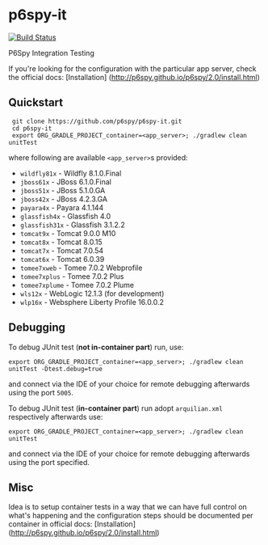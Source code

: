 p6spy-it
========

[![Build Status](https://secure.travis-ci.org/p6spy/p6spy-it.png?branch=master)](http://travis-ci.org/p6spy/p6spy-it)   

P6Spy Integration Testing

If you're looking for the configuration with the particular app server, check the official docs: [Installation] (http://p6spy.github.io/p6spy/2.0/install.html)

Quickstart
----------

     git clone https://github.com/p6spy/p6spy-it.git
     cd p6spy-it
     export ORG_GRADLE_PROJECT_container=<app_server>; ./gradlew clean unitTest
     
where following are available `<app_server>`s provided:
  * `wildfly81x` - Wildfly 8.1.0.Final
  * `jboss61x` - JBoss 6.1.0.Final
  * `jboss51x` - JBoss 5.1.0.GA
  * `jboss42x` - JBoss 4.2.3.GA
  * `payara4x` - Payara 4.1.144
  * `glassfish4x` - Glassfish 4.0
  * `glassfish31x` - Glassfish 3.1.2.2
  * `tomcat9x` - Tomcat 9.0.0 M10
  * `tomcat8x` - Tomcat 8.0.15
  * `tomcat7x` - Tomcat 7.0.54
  * `tomcat6x` - Tomcat 6.0.39
  * `tomee7xweb` - Tomee 7.0.2 Webprofile
  * `tomee7xplus` - Tomee 7.0.2 Plus
  * `tomee7xplume` - Tomee 7.0.2 Plume
  * `wls12x` - WebLogic 12.1.3 (for development)
  * `wlp16x` - Websphere Liberty Profile 16.0.0.2

Debugging
---------

To debug JUnit test (**not in-container part**) run, use:

	export ORG_GRADLE_PROJECT_container=<app_server>; ./gradlew clean unitTest -Dtest.debug=true

and connect via the IDE of your choice for remote debugging afterwards using the port `5005`.


To debug JUnit test (**in-container part**) run adopt `arquilian.xml` respectively afterwards use:

	export ORG_GRADLE_PROJECT_container=<app_server>; ./gradlew clean unitTest
	
and connect via the IDE of your choice for remote debugging afterwards using the port specified.

Misc
----

Idea is to setup container tests in a way that we can have full control on what's happening and the configuration steps should be documented per container in official docs: [Installation] (http://p6spy.github.io/p6spy/2.0/install.html)   
